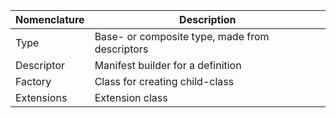 | Nomenclature      | Description               |
| ----------------- | ------------------------- |
| Type              | Base- or composite type, made from descriptors |
| Descriptor        | Manifest builder for a definition |
| Factory           | Class for creating child-class |
| Extensions        | Extension class |